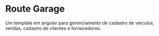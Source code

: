 # Route Garage

Um template em angular para gerenciamento de cadastro de veiculos, vendas, cadastro de clientes e fornecedores.
